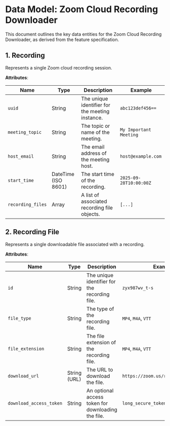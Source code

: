 # Data Model: Zoom Cloud Recording Downloader

This document outlines the key data entities for the Zoom Cloud Recording Downloader, as derived from the feature specification.

## 1. Recording

Represents a single Zoom cloud recording session.

**Attributes**:

| Name | Type | Description | Example |
|---|---|---|---|
| `uuid` | String | The unique identifier for the meeting instance. | `abc123def456==` |
| `meeting_topic` | String | The topic or name of the meeting. | `My Important Meeting` |
| `host_email` | String | The email address of the meeting host. | `host@example.com` |
| `start_time` | DateTime (ISO 8601) | The start time of the recording. | `2025-09-28T10:00:00Z` |
| `recording_files` | Array<RecordingFile> | A list of associated recording file objects. | `[...]` |

## 2. Recording File

Represents a single downloadable file associated with a recording.

**Attributes**:

| Name | Type | Description | Example |
|---|---|---|---|
| `id` | String | The unique identifier for the recording file. | `zyx987wv_t-s` |
| `file_type` | String | The type of the recording file. | `MP4`, `M4A`, `VTT` |
| `file_extension` | String | The file extension of the recording file. | `MP4`, `M4A`, `VTT` |
| `download_url` | String (URL) | The URL to download the file. | `https://zoom.us/rec/download/...` |
| `download_access_token` | String | An optional access token for downloading the file. | `long_secure_token` |
